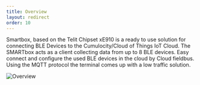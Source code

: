 ```yaml
---
title: Overview
layout: redirect
order: 10
---
```

Smartbox, based on the Telit Chipset xE910 is a ready to use solution for connecting BLE Devices to
the Cumulocity/Cloud of Things IoT Cloud. The SMARTbox acts as a client collecting data from up to 8 BLE devices. Easy connect and configure the used BLE devices in the cloud by Cloud fieldbus. Using the MQTT protocol the terminal comes up with a low traffic solution.

![Overview](/guides/devices/smartbox-ble/overview.png)
